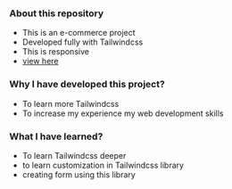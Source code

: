 ### About this repository
- This is an e-commerce project
- Developed fully with Tailwindcss
- This is responsive
- [view here](https://khalilnazari.github.io/tailwind-ecommerce/public/index.html) 


### Why I have developed this project? 
- To learn more Tailwindcss
- To increase my experience my web development skills 


### What I have learned? 
- To learn Tailwindcss deeper 
- to learn customization in Tailwindcss library 
- creating form using this library
